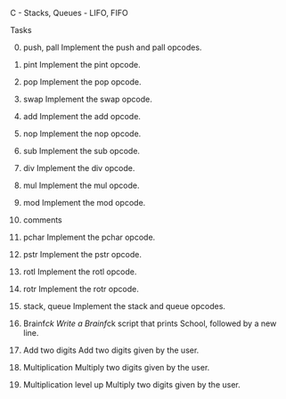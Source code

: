 C - Stacks, Queues - LIFO, FIFO

Tasks

0. push, pall
Implement the push and pall opcodes.

1. pint
Implement the pint opcode.

2. pop
Implement the pop opcode.

3. swap
Implement the swap opcode.

4. add
Implement the add opcode.

5. nop
Implement the nop opcode.

6. sub
Implement the sub opcode.

7. div
Implement the div opcode.

8. mul
Implement the mul opcode.

9. mod
Implement the mod opcode.

10. comments

11. pchar
Implement the pchar opcode.

12. pstr
Implement the pstr opcode.

13. rotl
Implement the rotl opcode.

14. rotr
Implement the rotr opcode.

15. stack, queue
Implement the stack and queue opcodes.

16. Brainf*ck
Write a Brainf*ck script that prints School, followed by a new line.

17. Add two digits
Add two digits given by the user.

18. Multiplication
Multiply two digits given by the user.


19. Multiplication level up
Multiply two digits given by the user.
